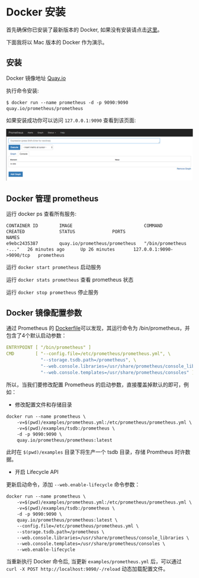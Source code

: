 # Docker 安装

首先确保你已安装了最新版本的 Docker, 如果没有安装请点击[这里](https://docs.docker.com/engine/installation/)。

下面我将以 Mac 版本的 Docker 作为演示。

## 安装

Docker 镜像地址 [Quay.io](https://quay.io/repository/prometheus/prometheus)

执行命令安装:

```
$ docker run --name prometheus -d -p 9090:9090 quay.io/prometheus/prometheus
```

如果安装成功你可以访问 `127.0.0.1:9090` 查看到该页面:

![prometheus-graph.png](/images/install/prometheus-graph.png)

## Docker 管理 prometheus

运行 docker ps 查看所有服务:

```
CONTAINER ID        IMAGE                           COMMAND                  CREATED             STATUS              PORTS                      NAMES
e9ebc2435387        quay.io/prometheus/prometheus   "/bin/prometheus -..."   26 minutes ago      Up 26 minutes       127.0.0.1:9090->9090/tcp   prometheus
```

运行 `docker start prometheus` 启动服务

运行 `docker stats prometheus` 查看 prometheus 状态

运行 `docker stop prometheus` 停止服务

## Docker 镜像配置参数

通过 Prometheus 的 [Dockerfile](https://github.com/prometheus/prometheus/blob/main/Dockerfile)可以发现，其运行命令为 /bin/prometheus，并包含了4个默认启动参数：

```yaml
ENTRYPOINT [ "/bin/prometheus" ]
CMD        [ "--config.file=/etc/prometheus/prometheus.yml", \
             "--storage.tsdb.path=/prometheus", \
             "--web.console.libraries=/usr/share/prometheus/console_libraries", \
             "--web.console.templates=/usr/share/prometheus/consoles" ]
```

所以，当我们要修改配置 Prometheus 的启动参数，直接覆盖掉默认的即可，例如：

- 修改配置文件和存储目录

```
docker run --name prometheus \
    -v=$(pwd)/examples/prometheus.yml:/etc/prometheus/prometheus.yml \
    -v=$(pwd)/examples/tsdb:/prometheus \
    -d -p 9090:9090 \
    quay.io/prometheus/prometheus:latest
```

此时在 `$(pwd)/examples` 目录下将生产一个 tsdb 目录，存储 Promtheus 时许数据。

- 开启 Lifecycle API

更新启动命令，添加 `--web.enable-lifecycle` 命令参数：

```
docker run --name prometheus \
    -v=$(pwd)/examples/prometheus.yml:/etc/prometheus/prometheus.yml \
    -v=$(pwd)/examples/tsdb:/prometheus \
    -d -p 9090:9090 \
    quay.io/prometheus/prometheus:latest \
    --config.file=/etc/prometheus/prometheus.yml \
    --storage.tsdb.path=/prometheus \
    --web.console.libraries=/usr/share/prometheus/console_libraries \
    --web.console.templates=/usr/share/prometheus/consoles \
    --web.enable-lifecycle
```

当重新执行 Docker 命令后, 当更新 `examples/prometheus.yml` 后，可以通过 `curl -X POST http://localhost:9090/-/reload` 动态加载配置文件。

